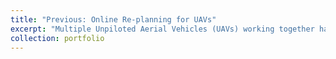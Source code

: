 ```yaml
---
title: "Previous: Online Re-planning for UAVs"
excerpt: "Multiple Unpiloted Aerial Vehicles (UAVs) working together have the potential to efficiently survey large geographical areas. Unfortunately, UAVs in the field may fail midway through a survey due to adverse weather, faster-than-expected battery drain, or mechanical malfunction, leaving part of the survey area uncovered. Here we propose an algorithm to online re-plan coverage routes for multiple UAVs to take over the remaining route of a failed team member. We first present a greedy path recovery algorithm whereby each UAV greedily absorbs the closest remaining vertices from the failed UAV's route into its own route. This method is then extended using an existing Tabu search method for multi-agent path repair to give successively better quality paths.  We call the new path repair algorithm GRIT (Greedy Repair Initializes Tabu search), and demonstrate it performing path repair for nominal paths planned with both a traditional lawnmower-style planner and a more sophisticated integer program based planner. We show that GRIT achieves adequate re-plans 10-50 times faster than two benchmark planners, making it ideal for online path repair in mid-flight, although the benchmarks eventually outperform GRIT if given unlimited computation time. <br/><img src='/images/cov.png'>"
collection: portfolio
---
```

